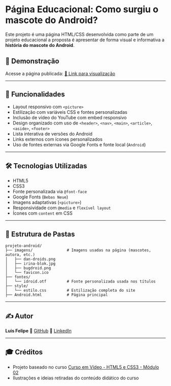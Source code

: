 # Página Educacional: Como surgiu o mascote do Android?

Este projeto é uma página HTML/CSS desenvolvida como parte de um projeto educacional a proposta é apresentar de forma visual e informativa a **história do mascote do Android**.

## 📸 Demonstração

Acesse a página publicada: [🔗 Link para visualização](https://luisfeelippe.github.io/Pagina-Android/Android.html)

---

## 🚀 Funcionalidades

* Layout responsivo com `<picture>`
* Estilização com variáveis CSS e fontes personalizadas
* Inclusão de vídeo do YouTube com embed responsivo
* Design organizado com uso de `<header>`, `<nav>`, `<main>`, `<article>`, `<aside>`, `<footer>`
* Lista interativa de versões do Android
* Links externos com ícones personalizados
* Uso de fontes externas via Google Fonts e fonte local (`Android`)

---

## 🛠️ Tecnologias Utilizadas

* HTML5
* CSS3
* Fonte personalizada via `@font-face`
* Google Fonts (`Bebas Neue`)
* Imagens adaptativas (`<picture>`)
* Responsividade com `@media` e `flexível layout`
* Ícones com `content` em CSS

---

## 📁 Estrutura de Pastas

```
projeto-android/
├── imagens/               # Imagens usadas na página (mascotes, autora, etc.)
│   ├── dan-droids.png
│   ├── irina-blok.jpg
│   ├── bugdroid.png
│   └── favicon.ico
├── fontes/
│   └── idroid.otf         # Fonte personalizada usada nos títulos
├── style/
│   └── estilo.css         # Estilização completa do site
├── Android.html           # Página principal
```

---

## ✍️ Autor

**Luis Felipe**
🔗 [GitHub](https://github.com/luisfeelippe)
🔗 [LinkedIn](https://www.linkedin.com/in/luisfeelippe)

---

## 🎓 Créditos

* Projeto baseado no curso [Curso em Vídeo - HTML5 e CSS3 - Módulo 02](https://www.youtube.com/cursoemvideo)
* Ilustrações e ideias retiradas do conteúdo didático do curso
